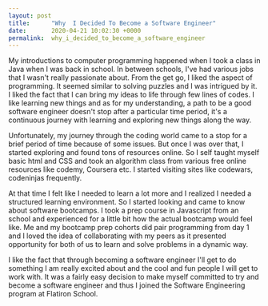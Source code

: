 ```yaml
---
layout: post
title:      "Why  I Decided To Become a Software Engineer"
date:       2020-04-21 10:02:30 +0000
permalink:  why_i_decided_to_become_a_software_engineer
---
```



My introductions to computer programming happened when I took a class in Java when I was back in school. In between schools, I've had various jobs that I wasn't really passionate about. From the get go, I liked the aspect of programming. It seemed similar to solving puzzles and I was intrigued by it. I liked the fact that I can bring my ideas to life through few lines of codes. I like learning new things and as for my understanding, a path to be  a good software engineer doesn't stop after a particular time period, it's  a continuous journey with learning and exploring new things along the way.

Unfortunately, my journey through the coding world came to a stop for a brief period of time because of some issues. But once I was over that, I started exploring and found tons of resources online. So I self taught myself basic html and CSS and took an algorithm class from various free online resources like codemy, Coursera etc.  I started visiting sites like codewars, codeninjas frequently. 

At that time I felt like I needed to learn a lot more and I realized I needed a structured learning environment. So I started looking and came to know about software bootcamps. I took a prep course in Javascript from an school and experienced for a little bit how the actual bootcamp would feel like. Me and my bootcamp prep cohorts did pair programming from day 1 and I loved the idea of collaborating with my peers as it presented opportunity for both of us to learn and solve problems in a dynamic way. 

I like the fact that through becoming a software engineer I'll get to do something I am really excited about and the cool and fun people I will get to work with. It was a fairly easy decision to make myself committed to try and become a software engineer and thus I joined the Software Engineering program at Flatiron School.
	
